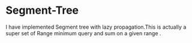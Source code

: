 # Segment-Tree
I have implemented Segment tree with lazy propagation.This is actually a super set of Range minimum query and sum on a given range .
